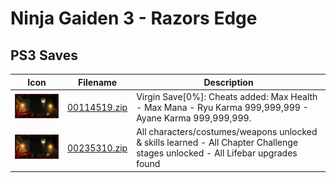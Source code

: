 # Ninja Gaiden 3 - Razors Edge

## PS3 Saves

| Icon | Filename | Description |
|------|----------|-------------|
| ![Ninja Gaiden 3 - Razors Edge](ICON0.PNG) | [00114519.zip](00114519.zip) | Virgin Save[0%]: Cheats added: Max Health - Max Mana - Ryu Karma 999,999,999 - Ayane Karma 999,999,999. |
| ![Ninja Gaiden 3 - Razors Edge](ICON0.PNG) | [00235310.zip](00235310.zip) | All characters/costumes/weapons unlocked & skills learned - All Chapter Challenge stages unlocked - All Lifebar upgrades found |
